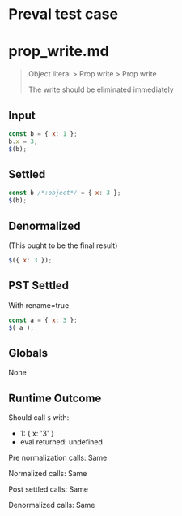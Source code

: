 # Preval test case

# prop_write.md

> Object literal > Prop write > Prop write
>
> The write should be eliminated immediately

## Input

`````js filename=intro
const b = { x: 1 };
b.x = 3;
$(b);
`````


## Settled


`````js filename=intro
const b /*:object*/ = { x: 3 };
$(b);
`````


## Denormalized
(This ought to be the final result)

`````js filename=intro
$({ x: 3 });
`````


## PST Settled
With rename=true

`````js filename=intro
const a = { x: 3 };
$( a );
`````


## Globals


None


## Runtime Outcome


Should call `$` with:
 - 1: { x: '3' }
 - eval returned: undefined

Pre normalization calls: Same

Normalized calls: Same

Post settled calls: Same

Denormalized calls: Same
